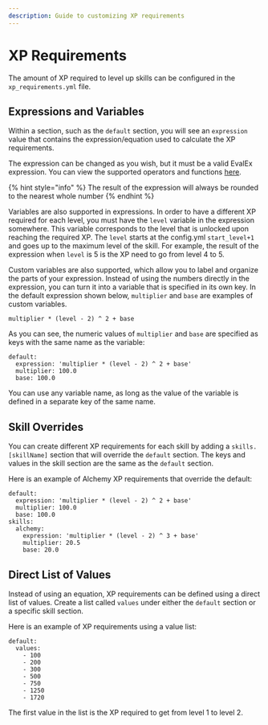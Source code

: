 ```yaml
---
description: Guide to customizing XP requirements
---
```


# XP Requirements

The amount of XP required to level up skills can be configured in the `xp_requirements.yml` file.

## Expressions and Variables

Within a section, such as the `default` section, you will see an `expression` value that contains the expression/equation used to calculate the XP requirements.

The expression can be changed as you wish, but it must be a valid EvalEx expression. You can view the supported operators and functions [here](https://ezylang.github.io/EvalEx/references/functions.html).

{% hint style="info" %}
The result of the expression will always be rounded to the nearest whole number
{% endhint %}

Variables are also supported in expressions. In order to have a different XP required for each level, you must have the `level` variable in the expression somewhere. This variable corresponds to the level that is unlocked upon reaching the required XP. The `level` starts at the config.yml `start_level+1` and goes up to the maximum level of the skill. For example, the result of the expression when `level` is 5 is the XP need to go from level 4 to 5.

Custom variables are also supported, which allow you to label and organize the parts of your expression. Instead of using the numbers directly in the expression, you can turn it into a variable that is specified in its own key. In the default expression shown below, `multiplier` and `base` are examples of custom variables.

```
multiplier * (level - 2) ^ 2 + base
```

As you can see, the numeric values of `multiplier` and `base` are specified as keys with the same name as the variable:

```
default:
  expression: 'multiplier * (level - 2) ^ 2 + base'
  multiplier: 100.0
  base: 100.0
```

You can use any variable name, as long as the value of the variable is defined in a separate key of the same name.

## Skill Overrides

You can create different XP requirements for each skill by adding a `skills.[skillName]` section that will override the `default` section. The keys and values in the skill section are the same as the `default` section.

Here is an example of Alchemy XP requirements that override the default:

```
default:
  expression: 'multiplier * (level - 2) ^ 2 + base'
  multiplier: 100.0
  base: 100.0
skills:
  alchemy:
    expression: 'multiplier * (level - 2) ^ 3 + base'
    multiplier: 20.5
    base: 20.0
```

## Direct List of Values

Instead of using an equation, XP requirements can be defined using a direct list of values. Create a list called `values` under either the `default` section or a specific skill section.

Here is an example of XP requirements using a value list:

```
default:
  values:
    - 100
    - 200
    - 300
    - 500
    - 750
    - 1250
    - 1720
```

The first value in the list is the XP required to get from level 1 to level 2.
